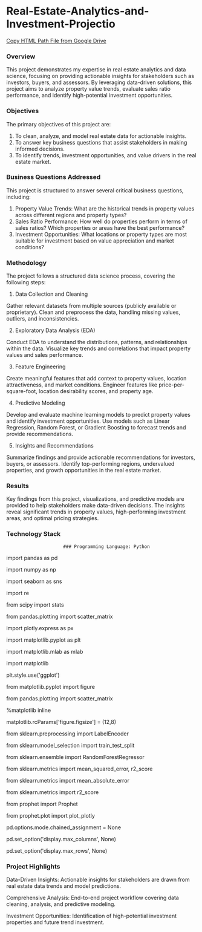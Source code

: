 # Real-Estate-Analytics-and-Investment-Projectio 
[Copy HTML Path File from Google Drive](https://drive.google.com/drive/folders/1KSm9NiNOhtF3MkgKZdqADFw5cRhnM248?usp=sharing)


### Overview
This project demonstrates my expertise in real estate analytics and data science, focusing on providing actionable insights for stakeholders such as investors, buyers, and assessors. By leveraging data-driven solutions, this project aims to analyze property value trends, evaluate sales ratio performance, and identify high-potential investment opportunities.

### Objectives
The primary objectives of this project are:

1. To clean, analyze, and model real estate data for actionable insights.
2. To answer key business questions that assist stakeholders in making informed decisions.
3. To identify trends, investment opportunities, and value drivers in the real estate market.

### Business Questions Addressed
This project is structured to answer several critical business questions, including:

1. Property Value Trends: What are the historical trends in property values across different regions and property types?
2. Sales Ratio Performance: How well do properties perform in terms of sales ratios? Which properties or areas have the best performance?
3. Investment Opportunities: What locations or property types are most suitable for investment based on value appreciation and market conditions?

### Methodology
The project follows a structured data science process, covering the following steps:

1. Data Collection and Cleaning

  Gather relevant datasets from multiple sources (publicly available or proprietary).
  Clean and preprocess the data, handling missing values, outliers, and inconsistencies.
  
2. Exploratory Data Analysis (EDA)

  Conduct EDA to understand the distributions, patterns, and relationships within the data.
  Visualize key trends and correlations that impact property values and sales performance.

3. Feature Engineering

  Create meaningful features that add context to property values, location attractiveness, and market conditions.
  Engineer features like price-per-square-foot, location desirability scores, and property age.

4. Predictive Modeling

  Develop and evaluate machine learning models to predict property values and identify investment opportunities.
  Use models such as Linear Regression, Random Forest, or Gradient Boosting to forecast trends and provide recommendations.

5. Insights and Recommendations

  Summarize findings and provide actionable recommendations for investors, buyers, or assessors.
  Identify top-performing regions, undervalued properties, and growth opportunities in the real estate market.

### Results
Key findings from this project, visualizations, and predictive models are provided to help stakeholders make data-driven decisions. The insights reveal significant trends in property values, high-performing investment areas, and optimal pricing strategies.

### Technology Stack
                         ### Programming Language: Python
import pandas as pd

import numpy as np

import seaborn as sns

import re

from scipy import stats

from pandas.plotting import scatter_matrix

import plotly.express as px

import matplotlib.pyplot as plt

import matplotlib.mlab as mlab

import matplotlib

plt.style.use('ggplot')

from matplotlib.pyplot import figure

from pandas.plotting import scatter_matrix

%matplotlib inline

matplotlib.rcParams['figure.figsize'] = (12,8)

from sklearn.preprocessing import LabelEncoder

from sklearn.model_selection import train_test_split

from sklearn.ensemble import RandomForestRegressor

from sklearn.metrics import mean_squared_error, r2_score

from sklearn.metrics import mean_absolute_error

from sklearn.metrics import r2_score

from prophet import Prophet

from prophet.plot import plot_plotly

pd.options.mode.chained_assignment = None

pd.set_option('display.max_columns', None)

pd.set_option('display.max_rows', None)

### Project Highlights
Data-Driven Insights: Actionable insights for stakeholders are drawn from real estate data trends and model predictions.

Comprehensive Analysis: End-to-end project workflow covering data cleaning, analysis, and predictive modeling.

Investment Opportunities: Identification of high-potential investment properties and future trend investment.
